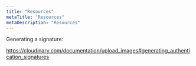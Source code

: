 ```yaml
---
title: "Resources"
metaTitle: "Resources"
metaDescription: "Resources"
---
```


Generating a signature: 

https://cloudinary.com/documentation/upload_images#generating_authentication_signatures

